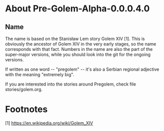# About Pre-Golem-Alpha-0.0.0.4.0

## Name

The name is based on the Stanisław Lem story Golem XIV [1]. This is
obviously the ancestor of Golem XIV in the very early stages, so the
name corresponds with that fact. Numbers in the name are also the part
of the super-major versions, while you should look into the git for
the ongoing versions.

If written as one word -- "pregolem" -- it's also a Serbian regional
adjective with the meaning "extremely big".

If you are interested into the stories around Pregolem, check file
stories/golem.org.

# Footnotes

[1] https://en.wikipedia.org/wiki/Golem_XIV